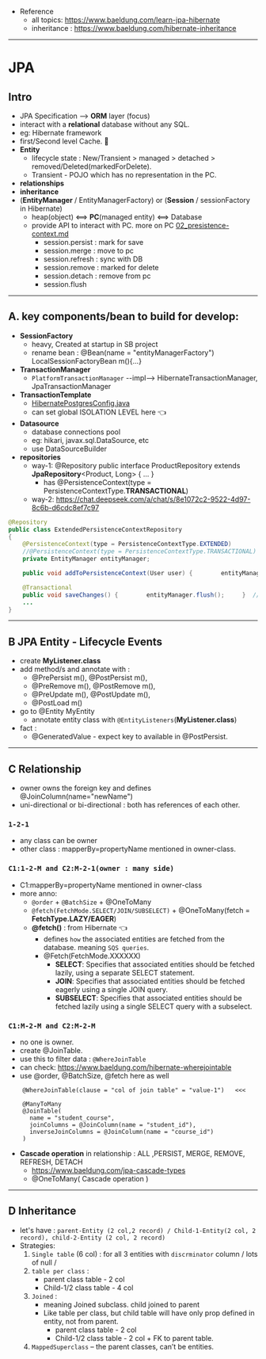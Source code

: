 - Reference
  - all topics: https://www.baeldung.com/learn-jpa-hibernate
  - inheritance : https://www.baeldung.com/hibernate-inheritance
---
# JPA
## Intro
- JPA Specification --> **ORM** layer (focus)
- interact with a **relational** database without any SQL.
- eg: Hibernate framework
- first/Second level Cache. :small_red_triangle:
- **Entity**
  - lifecycle state : New/Transient > managed > detached > removed/Deleted(markedForDelete).
  - Transient - POJO which has no representation in the PC.
- **relationships** 
- **inheritance** 
- (**EntityManager** / EntityManagerFactory) or  (**Session** / sessionFactory in Hibernate)
  - heap(object) <==> **PC**(managed entity) <==> Database
  - provide API to interact with PC. more on PC [02_presistence-context.md](02_presistence-context.md)
    - session.persist : mark for save
    - session.merge : move to pc
    - session.refresh : sync with DB
    - session.remove : marked for delete
    - session.detach : remove from pc
    - session.flush
---    
## A. key components/bean to build for develop:
  - **SessionFactory**
    - heavy, Created at startup in SB project
    - rename bean : @Bean(name = "entityManagerFactory") LocalSessionFactoryBean m(){...}
  - **TransactionManager**  
    - `PlatformTransactionManager` --impl--> HibernateTransactionManager, JpaTransactionManager
  - **TransactionTemplate** 
    - [HibernatePostgresConfig.java](../../src/main/java/com/lekhraj/java/spring/database/HibernatePostgresConfig.java)
    - can set global ISOLATION LEVEL here :point_left:
  - **Datasource** 
    - database connections pool
    - eg: hikari, javax.sql.DataSource, etc
    - use DataSourceBuilder
  - **repositories**
    - way-1: @Repository public interface ProductRepository extends **JpaRepository**<Product, Long> { ... }
      - has @PersistenceContext(type = PersistenceContextType.**TRANSACTIONAL**)
    - way-2: https://chat.deepseek.com/a/chat/s/8e1072c2-9522-4d97-8c6b-d6cdc8ef7c97
```java
@Repository
public class ExtendedPersistenceContextRepository 
{
    @PersistenceContext(type = PersistenceContextType.EXTENDED)
    //@PersistenceContext(type = PersistenceContextType.TRANSACTIONAL)
    private EntityManager entityManager;

    public void addToPersistenceContext(User user) {        entityManager.persist(user);     }

    @Transactional
    public void saveChanges() {        entityManager.flush();     }  // explicit flush  <<<
    ...
}
```
---
## B JPA Entity - Lifecycle Events
- create **MyListener.class**
- add method/s and annotate with :
  - @PrePersist m(), @PostPersist m(),
  - @PreRemove m(), @PostRemove m(),
  - @PreUpdate m(), @PostUpdate m(),
  - @PostLoad m()
- go to @Entity MyEntity
  - annotate entity class with `@EntityListeners`(**MyListener.class**) 
- fact : 
  - @GeneratedValue - expect key to available in @PostPersist.
---
## C Relationship
- owner owns the foreign key and defines @JoinColumn(name="newName")
- uni-directional or bi-directional : both has references of each other.

### `1-2-1`
- any class can be owner
- other class : mapperBy=propertyName mentioned in owner-class.

### `C1:1-2-M and C2:M-2-1(owner : many side)`
- C1:mapperBy=propertyName mentioned in owner-class
- more anno:
  - `@order` + `@BatchSize` + @OneToMany
  - `@fetch(FetchMode.SELECT/JOIN/SUBSELECT)` + @OneToMany(fetch = **FetchType.LAZY/EAGER**)
  - **@fetch()** : from Hibernate :point_left:
    - defines `how` the associated entities are fetched from the database. meaning `SQS queries`.
    - @Fetch(FetchMode.XXXXXX)
      - **SELECT**: Specifies that associated entities should be fetched lazily, using a separate SELECT statement.
      - **JOIN**: Specifies that associated entities should be fetched eagerly using a single JOIN query.
      - **SUBSELECT**: Specifies that associated entities should be fetched lazily using a single SELECT query with a subselect.
      
### `C1:M-2-M and C2:M-2-M`
- no one is owner.
- create @JoinTable.
- use this to filter data : `@WhereJoinTable` 
- can check: https://www.baeldung.com/hibernate-wherejointable
- use @order, @BatchSize, @fetch here as well
```
    @WhereJoinTable(clause = "col of join table" = "value-1")   <<<
    
    @ManyToMany
    @JoinTable(
      name = "student_course",
      joinColumns = @JoinColumn(name = "student_id"),
      inverseJoinColumns = @JoinColumn(name = "course_id")
    )
```
- **Cascade operation** in relationship : ALL ,PERSIST, MERGE, REMOVE, REFRESH, DETACH
  - https://www.baeldung.com/jpa-cascade-types
  - @OneToMany( Cascade operation )
---
## D Inheritance
- let's have : `parent-Entity (2 col,2 record) / Child-1-Entity(2 col, 2 record), child-2-Entity (2 col, 2 record)`
- Strategies:
  1. `Single table` (6 col) : for all 3 entities with `discrminator` column / lots of null /
  2. `table per class` :
     - parent class table - 2 col
     - Child-1/2 class table - 4 col
  3. `Joined` :
     - meaning Joined subclass. child joined to parent
     - Like table per class, but child table will have only prop defined in entity, not from parent.
       - parent class table - 2 col
       - Child-1/2 class table - 2 col + FK to parent table.
  4. `MappedSuperclass` – the parent classes, can’t be entities.

